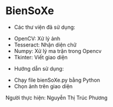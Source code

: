 # BienSoXe
* Các thư viện đã sử dụng:
 - OpenCV: Xử lý ảnh
 - Tesseract: Nhận diện chữ
 - Numpy: Xử lý ma trận trong Opencv
 - Tkinter: Viết giao diện
* Hướng dẫn sử dụng:
- Chạy file bienSoXe.py bằng Python
- Chọn ảnh trên giao diện

Người thực hiện: Nguyễn Thị Trúc Phương
